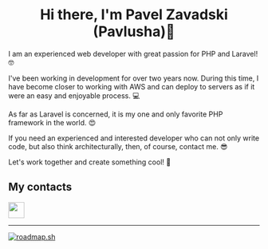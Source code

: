 <h1 align="center">
  Hi there, I'm Pavel Zavadski (Pavlusha)👋
</h1>

I am an experienced web developer with great passion for PHP and Laravel! 🤓

I've been working in development for over two years now. During this time, I have become closer to working with AWS and can deploy to servers as if it were an easy and enjoyable process. 💻

As far as Laravel is concerned, it is my one and only favorite PHP framework in the world. 😍

If you need an experienced and interested developer who can not only write code, but also think architecturally, then, of course, contact me. 😎

Let's work together and create something cool! 💪

<h2>My contacts</h2>
<a href="https://www.linkedin.com/in/pavlusha/"><img src="https://raw.githubusercontent.com/rahuldkjain/github-profile-readme-generator/master/src/images/icons/Social/linked-in-alt.svg"
                                                  width="32" height="32"/></a>
<hr>

<div align="left">
  <a href="https://roadmap.sh"><img src="https://api.roadmap.sh/v1-badge/wide/64faddb85ce9f4ca58a2dc72?variant=dark&roadmaps=backend%2Cdevops%2Cpostgresql-dba%2Cdocker" alt="roadmap.sh"/></a>
</div>
